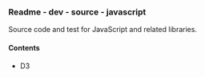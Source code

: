 ### Readme - dev - source - javascript

Source code and test for JavaScript and related libraries.

#### Contents
* D3
